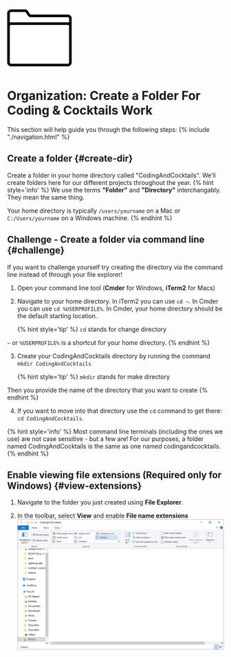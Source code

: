 ![](images/folder.png)

# Organization: Create a Folder For Coding & Cocktails Work

This section will help guide you through the following steps:
{% include "./navigation.html" %}

## Create a folder {#create-dir}
Create a folder in your home directory called "CodingAndCocktails". We’ll create folders here for our different projects throughout the year. 
{% hint style='info' %}
We use the terms **"Folder"** and **"Directory"** interchangably.  They mean the same thing.

Your home directory is typically `/users/yourname` on a Mac or `C:/Users/yourname` on a Windows machine.
{% endhint %}

## Challenge - Create a folder via command line {#challenge}
If you want to challenge yourself try creating the directory via the command line instead of through your file explorer!

1. Open your command line tool (**Cmder** for Windows, **iTerm2** for Macs)
2. Navigate to your home directory. In iTerm2 you can use `cd ~`. In Cmder you can use `cd %USERPROFILE%`. In Cmder, your home directory should be the default starting location.

    {% hint style='tip' %}
`cd` stands for change directory

`~` or `%USERPROFILE%` is a shortcut for your home directory.
    {% endhint %}
    
3. Create your CodingAndCocktails directory by running the command `mkdir CodingAndCocktails`

    {% hint style='tip' %}
`mkdir` stands for make directory
    
Then you provide the name of the directory that you want to create
    {% endhint %}
    
4. If you want to move into that directory use the `cd` command to get there: `cd CodingAndCocktails`.  

{% hint style='info' %}
Most command line terminals (including the ones we use) are not case sensitive - but a few are! For our purposes, a folder named CodingAndCocktails is the same as one named codingandcocktails.
{% endhint %}

## Enable viewing file extensions (Required only for Windows) {#view-extensions}
1. Navigate to the folder you just created using **File Explorer**.

1. In the toolbar, select **View** and enable **File name extensions**
![](images/view-extensions.png)
